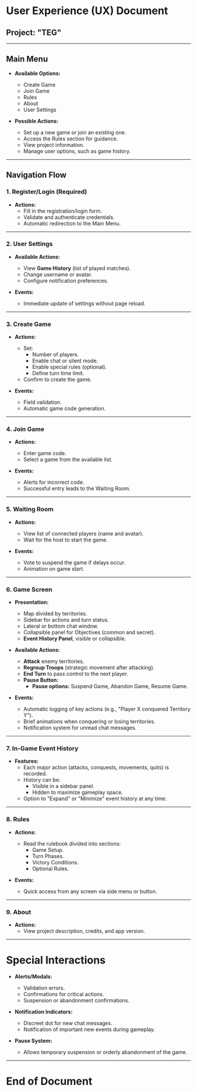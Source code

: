# User Experience (UX) Document
## Project: "TEG"

---

## Main Menu

- **Available Options:**
    - Create Game
    - Join Game
    - Rules
    - About
    - User Settings

- **Possible Actions:**
    - Set up a new game or join an existing one.
    - Access the Rules section for guidance.
    - View project information.
    - Manage user options, such as game history.

---

## Navigation Flow

### 1. Register/Login (Required)

- **Actions:**
    - Fill in the registration/login form.
    - Validate and authenticate credentials.
    - Automatic redirection to the Main Menu.

---

### 2. User Settings

- **Available Actions:**
    - View **Game History** (list of played matches).
    - Change username or avatar.
    - Configure notification preferences.

- **Events:**
    - Immediate update of settings without page reload.

---

### 3. Create Game

- **Actions:**
    - Set:
        - Number of players.
        - Enable chat or silent mode.
        - Enable special rules (optional).
        - Define turn time limit.
    - Confirm to create the game.

- **Events:**
    - Field validation.
    - Automatic game code generation.

---

### 4. Join Game

- **Actions:**
    - Enter game code.
    - Select a game from the available list.

- **Events:**
    - Alerts for incorrect code.
    - Successful entry leads to the Waiting Room.

---

### 5. Waiting Room

- **Actions:**
    - View list of connected players (name and avatar).
    - Wait for the host to start the game.

- **Events:**
    - Vote to suspend the game if delays occur.
    - Animation on game start.

---

### 6. Game Screen

- **Presentation:**
    - Map divided by territories.
    - Sidebar for actions and turn status.
    - Lateral or bottom chat window.
    - Collapsible panel for Objectives (common and secret).
    - **Event History Panel**, visible or collapsible.

- **Available Actions:**
    - **Attack** enemy territories.
    - **Regroup Troops** (strategic movement after attacking).
    - **End Turn** to pass control to the next player.
    - **Pause Button:**
        - **Pause options:** Suspend Game, Abandon Game, Resume Game.

- **Events:**
    - Automatic logging of key actions (e.g., "Player X conquered Territory Y").
    - Brief animations when conquering or losing territories.
    - Notification system for unread chat messages.

---

### 7. In-Game Event History

- **Features:**
    - Each major action (attacks, conquests, movements, quits) is recorded.
    - History can be:
        - Visible in a sidebar panel.
        - Hidden to maximize gameplay space.
    - Option to "Expand" or "Minimize" event history at any time.

---

### 8. Rules

- **Actions:**
    - Read the rulebook divided into sections:
        - Game Setup.
        - Turn Phases.
        - Victory Conditions.
        - Optional Rules.

- **Events:**
    - Quick access from any screen via side menu or button.

---

### 9. About

- **Actions:**
    - View project description, credits, and app version.

---

# Special Interactions

- **Alerts/Modals:**
    - Validation errors.
    - Confirmations for critical actions.
    - Suspension or abandonment confirmations.

- **Notification Indicators:**
    - Discreet dot for new chat messages.
    - Notification of important new events during gameplay.

- **Pause System:**
    - Allows temporary suspension or orderly abandonment of the game.

---

# End of Document


